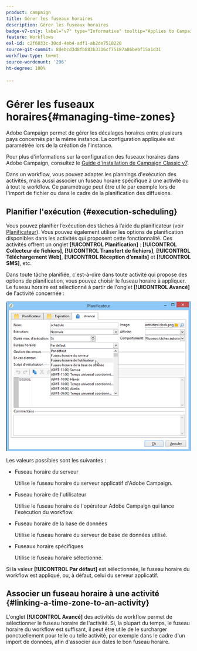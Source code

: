 ```yaml
---
product: campaign
title: Gérer les fuseaux horaires
description: Gérer les fuseaux horaires
badge-v7-only: label="v7" type="Informative" tooltip="Applies to Campaign Classic v7 only"
feature: Workflows
exl-id: c2f6033c-30cd-4eb4-adf1-ab2de7510220
source-git-commit: 8debcd3d8fb883b3316cf75187a86bebf15a1d31
workflow-type: tm+mt
source-wordcount: '296'
ht-degree: 100%

---
```


# Gérer les fuseaux horaires{#managing-time-zones}



Adobe Campaign permet de gérer les décalages horaires entre plusieurs pays concernés par la même instance. La configuration appliquée est paramétrée lors de la création de l&#39;instance.

Pour plus d&#39;informations sur la configuration des fuseaux horaires dans Adobe Campaign, consultez le [Guide d&#39;installation de Campaign Classic v7](../../installation/using/time-zone-management.md).

Dans un workflow, vous pouvez adapter les plannings d&#39;exécution des activités, mais aussi associer un fuseau horaire spécifique à une activité ou à tout le workflow. Ce paramétrage peut être utile par exemple lors de l&#39;import de fichier ou dans le cadre de la planification des diffusions.

## Planifier l&#39;exécution {#execution-scheduling}

Vous pouvez planifier l’exécution des tâches à l’aide du planificateur (voir [Planificateur](scheduler.md)). Vous pouvez également utiliser les options de planification disponibles dans les activités qui proposent cette fonctionnalité. Ces activités offrent un onglet **[!UICONTROL Planification]** : **[!UICONTROL Collecteur de fichiers]**, **[!UICONTROL Transfert de fichiers]**, **[!UICONTROL Téléchargement Web]**, **[!UICONTROL Réception d’emails]** et **[!UICONTROL SMS]**, etc.

Dans toute tâche planifiée, c&#39;est-à-dire dans toute activité qui propose des options de planification, vous pouvez choisir le fuseau horaire à appliquer. Le fuseau horaire est sélectionné à partir de l&#39;onglet **[!UICONTROL Avancé]** de l&#39;activité concernée :

![](assets/wf-timezone-in-a-box.png)

Les valeurs possibles sont les suivantes :

* Fuseau horaire du serveur

   Utilise le fuseau horaire du serveur applicatif d&#39;Adobe Campaign.

* Fuseau horaire de l&#39;utilisateur

   Utilise le fuseau horaire de l&#39;opérateur Adobe Campaign qui lance l&#39;exécution du workflow.

* Fuseau horaire de la base de données

   Utilise le fuseau horaire du serveur de base de données utilisé.

* Fuseaux horaire spécifiques

   Utilise le fuseau horaire sélectionné.

Si la valeur **[!UICONTROL Par défaut]** est sélectionnée, le fuseau horaire du workflow est appliqué, ou, à défaut, celui du serveur applicatif.

## Associer un fuseau horaire à une activité {#linking-a-time-zone-to-an-activity}

L&#39;onglet **[!UICONTROL Avancé]** des activités de workflow permet de sélectionner le fuseau horaire de l&#39;activité. Si, la plupart du temps, le fuseau horaire du workflow est suffisant, il peut être utile de le surcharger ponctuellement pour telle ou telle activité, par exemple dans le cadre d&#39;un import de données, afin d&#39;associer aux dates le bon fuseau horaire.
